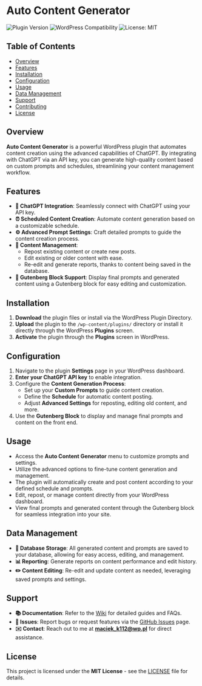 # Auto Content Generator

![Plugin Version](https://img.shields.io/badge/version-1.0.0-blue.svg)
![WordPress Compatibility](https://img.shields.io/badge/WordPress-%3E%3D5.0-brightgreen.svg)
![License: MIT](https://img.shields.io/badge/License-MIT-yellow.svg)

## Table of Contents

- [Overview](#overview)
- [Features](#features)
- [Installation](#installation)
- [Configuration](#configuration)
- [Usage](#usage)
- [Data Management](#data-management)
- [Support](#support)
- [Contributing](#contributing)
- [License](#license)

## Overview

**Auto Content Generator** is a powerful WordPress plugin that automates content creation using the advanced capabilities of ChatGPT. By integrating with ChatGPT via an API key, you can generate high-quality content based on custom prompts and schedules, streamlining your content management workflow.

## Features

- **🤖 ChatGPT Integration**: Seamlessly connect with ChatGPT using your API key.
- **⏰ Scheduled Content Creation**: Automate content generation based on a customizable schedule.
- **⚙️ Advanced Prompt Settings**: Craft detailed prompts to guide the content creation process.
- **📝 Content Management**:
  - Repost existing content or create new posts.
  - Edit existing or older content with ease.
  - Re-edit and generate reports, thanks to content being saved in the database.
- **🔳 Gutenberg Block Support**: Display final prompts and generated content using a Gutenberg block for easy editing and customization.

## Installation

1. **Download** the plugin files or install via the WordPress Plugin Directory.
2. **Upload** the plugin to the `/wp-content/plugins/` directory or install it directly through the WordPress **Plugins** screen.
3. **Activate** the plugin through the **Plugins** screen in WordPress.

## Configuration

1. Navigate to the plugin **Settings** page in your WordPress dashboard.
2. **Enter your ChatGPT API key** to enable integration.
3. Configure the **Content Generation Process**:
   - Set up your **Custom Prompts** to guide content creation.
   - Define the **Schedule** for automatic content posting.
   - Adjust **Advanced Settings** for reposting, editing old content, and more.
4. Use the **Gutenberg Block** to display and manage final prompts and content on the front end.

## Usage

- Access the **Auto Content Generator** menu to customize prompts and settings.
- Utilize the advanced options to fine-tune content generation and management.
- The plugin will automatically create and post content according to your defined schedule and prompts.
- Edit, repost, or manage content directly from your WordPress dashboard.
- View final prompts and generated content through the Gutenberg block for seamless integration into your site.

## Data Management

- **💾 Database Storage**: All generated content and prompts are saved to your database, allowing for easy access, editing, and management.
- **📊 Reporting**: Generate reports on content performance and edit history.
- **✏️ Content Editing**: Re-edit and update content as needed, leveraging saved prompts and settings.

## Support

- **📚 Documentation**: Refer to the [Wiki](#) for detailed guides and FAQs.
- **🐞 Issues**: Report bugs or request features via the [GitHub Issues](#) page.
- **✉️ Contact**: Reach out to me at **maciek_k112@wp.pl** for direct assistance.

## License

This project is licensed under the **MIT License** - see the [LICENSE](LICENSE) file for details.
